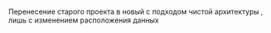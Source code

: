 Перенесение старого проекта в новый с подходом чистой архитектуры , лишь с изменением расположения данных

